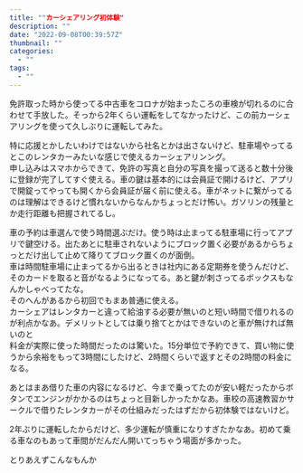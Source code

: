 ```yaml
---
title: ""カーシェアリング初体験"
description: ""
date: "2022-09-08T00:39:57Z"
thumbnail: ""
categories:
  - ""
tags:
  - ""
---
```

免許取った時から使ってる中古車をコロナが始まったころの車検が切れるのに合わせて手放した。そっから2年くらい運転をしてなかったけど、この前カーシェアリングを使って久しぶりに運転してみた。
 <!--more--> 
特に応援とかしたいわけではないから社名とかは出さないけど、駐車場やってるとこのレンタカーみたいな感じで使えるカーシェアリンング。<br>
申し込みはスマホからできて、免許の写真と自分の写真を撮って送ると数十分後に登録が完了してすぐ使える。車の鍵は基本的には会員証で開けるけど、アプリで開錠ってやっても開くから会員証が届く前に使える。車がネットに繋がってるのは理解はできるけど慣れないからなんかちょっとだけ怖い。ガソリンの残量とか走行距離も把握されてるし。

車の予約は車選んで使う時間選ぶだけ。使う時は止まってる駐車場に行ってアプリで鍵空ける。出たあとに駐車されないようにブロック置く必要があるからちょっとだけ出して止めて降りてブロック置くのが面倒。<br>
車は時間駐車場に止まってるから出るときは社内にある定期券を使うんだけど、そのカードを取ると音がなるようになってる。あと鍵が刺さってるボックスもなんかしゃべってたな。<br>
そのへんがあるから初回でもまあ普通に使える。<br>
カーシェアはレンタカーと違って給油する必要が無いのと短い時間で借りれるのが利点かなあ。デメリットとしては乗り捨てとかはできないのと車が無ければ無いのと<br>
料金が実際に使った時間だったのは驚いた。15分単位で予約できて、買い物に使うから余裕をもって3時間にしたけど、2時間くらいで返すとその2時間の料金になる。

あとはまあ借りた車の内容になるけど、今まで乗ってたのが安い軽だったからボタンでエンジンがかかるのはちょっと目新しかったかなあ。車校の高速教習かサークルで借りたレンタカーがその仕組みだったはずだから初体験ではないけど。

2年ぶりに運転したからだけど、多少運転が慎重になりすぎたかなあ。初めて乗る車なのもあって車間がだんだん開いてっちゃう場面が多かった。

とりあえずこんなもんか
